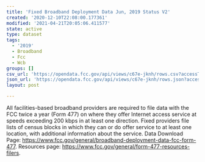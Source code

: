 ```yaml
---
title: 'Fixed Broadband Deployment Data Jun, 2019 Status V2'
created: '2020-12-10T22:08:00.177361'
modified: '2021-04-21T20:05:06.411577'
state: active
type: dataset
tags:
  - '2019'
  - Broadband
  - Fcc
  - Wcb
groups: []
csv_url: 'https://opendata.fcc.gov/api/views/c67e-jknh/rows.csv?accessType=DOWNLOAD'
json_url: 'https://opendata.fcc.gov/api/views/c67e-jknh/rows.json?accessType=DOWNLOAD'
layout: post

---
```

All facilities-based broadband providers are required to file data with the FCC twice a year (Form 477) on where they offer Internet access service at speeds exceeding 200 kbps in at least one direction. Fixed providers file lists of census blocks in which they can or do offer service to at least one location, with additional information about the service. Data Download Page: https://www.fcc.gov/general/broadband-deployment-data-fcc-form-477. Resources page: https://www.fcc.gov/general/form-477-resources-filers.
